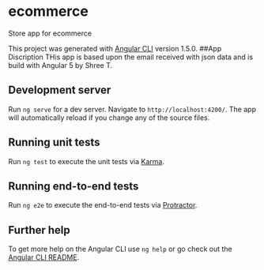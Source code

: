 
# ecommerce
Store app for ecommerce

This project was generated with [Angular CLI](https://github.com/angular/angular-cli) version 1.5.0.
##App Discription
THis app is based upon the email received with json data and is build with Angular 5 by Shree T. 
   

## Development server

Run `ng serve` for a dev server. Navigate to `http://localhost:4200/`. The app will automatically reload if you change any of the source files.



## Running unit tests

Run `ng test` to execute the unit tests via [Karma](https://karma-runner.github.io).

## Running end-to-end tests

Run `ng e2e` to execute the end-to-end tests via [Protractor](http://www.protractortest.org/).

## Further help

To get more help on the Angular CLI use `ng help` or go check out the [Angular CLI README](https://github.com/angular/angular-cli/blob/master/README.md).




